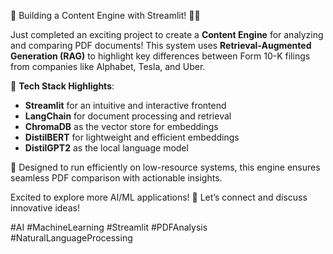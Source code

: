 🚀 Building a Content Engine with Streamlit! 📄✨  

Just completed an exciting project to create a **Content Engine** for analyzing and comparing PDF documents! This system uses **Retrieval-Augmented Generation (RAG)** to highlight key differences between Form 10-K filings from companies like Alphabet, Tesla, and Uber.  

🔧 **Tech Stack Highlights**:  
- **Streamlit** for an intuitive and interactive frontend  
- **LangChain** for document processing and retrieval  
- **ChromaDB** as the vector store for embeddings  
- **DistilBERT** for lightweight and efficient embeddings  
- **DistilGPT2** as the local language model  

🎯 Designed to run efficiently on low-resource systems, this engine ensures seamless PDF comparison with actionable insights.  

Excited to explore more AI/ML applications! 🚀 Let’s connect and discuss innovative ideas!  

#AI #MachineLearning #Streamlit #PDFAnalysis #NaturalLanguageProcessing
